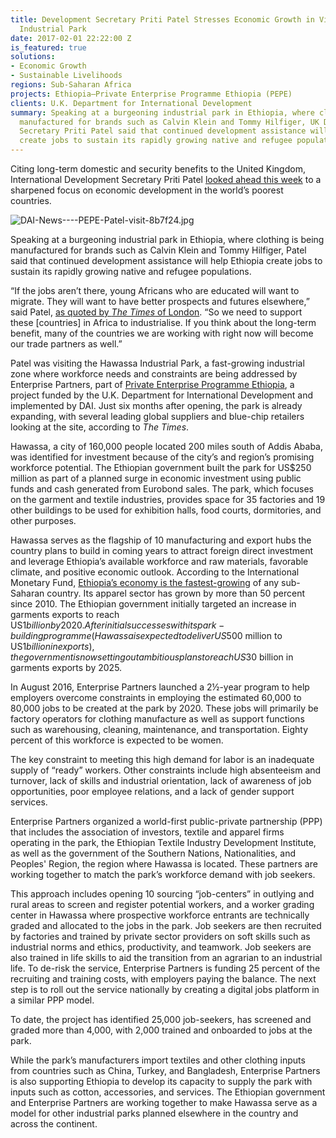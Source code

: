 ```yaml
---
title: Development Secretary Priti Patel Stresses Economic Growth in Visit to Ethiopia
  Industrial Park
date: 2017-02-01 22:22:00 Z
is_featured: true
solutions:
- Economic Growth
- Sustainable Livelihoods
regions: Sub-Saharan Africa
projects: Ethiopia—Private Enterprise Programme Ethiopia (PEPE)
clients: U.K. Department for International Development
summary: Speaking at a burgeoning industrial park in Ethiopia, where clothing is being
  manufactured for brands such as Calvin Klein and Tommy Hilfiger, UK Development
  Secretary Priti Patel said that continued development assistance will help Ethiopia
  create jobs to sustain its rapidly growing native and refugee populations.
---
```


Citing long-term domestic and security benefits to the United Kingdom, International Development Secretary Priti Patel [looked ahead this week](https://www.gov.uk/government/news/uk-to-boost-jobs-and-trade-for-worlds-poorest-countries) to a sharpened focus on economic development in the world’s poorest countries.

![DAI-News----PEPE-Patel-visit-8b7f24.jpg](/uploads/DAI-News----PEPE-Patel-visit-8b7f24.jpg "UK Development Secretary Priti Patel is greeted by DAI's Nebil Kellow, managing director of Enterprise Partners.")

<!--more-->

Speaking at a burgeoning industrial park in Ethiopia, where clothing is being manufactured for brands such as Calvin Klein and Tommy Hilfiger, Patel said that continued development assistance will help Ethiopia create jobs to sustain its rapidly growing native and refugee populations.

“If the jobs aren’t there, young Africans who are educated will want to migrate. They will want to have better prospects and futures elsewhere,” said Patel, [as quoted by *The Times* of London](http://www.thetimes.co.uk/article/bigger-share-of-aid-budget-to-be-spent-supporting-business-p3svp8c6k). “So we need to support these [countries] in Africa to industrialise. If you think about the long-term benefit, many of the countries we are working with right now will become our trade partners as well.”

Patel was visiting the Hawassa Industrial Park, a fast-growing industrial zone where workforce needs and constraints are being addressed by Enterprise Partners, part of [Private Enterprise Programme Ethiopia](https://www.dai.com/our-work/projects/ethiopia-private-enterprise-programme-ethiopia-pepe), a project funded by the U.K. Department for International Development and implemented by DAI. Just six months after opening, the park is already expanding, with several leading global suppliers and blue-chip retailers looking at the site, according to *The Times*.

Hawassa, a city of 160,000 people located 200 miles south of Addis Ababa, was identified for investment because of the city’s and region’s promising workforce potential. The Ethiopian government built the park for US$250 million as part of a planned surge in economic investment using public funds and cash generated from Eurobond sales. The park, which focuses on the garment and textile industries, provides space for 35 factories and 19 other buildings to be used for exhibition halls, food courts, dormitories, and other purposes. 

Hawassa serves as the flagship of 10 manufacturing and export hubs the country plans to build in coming years to attract foreign direct investment and leverage Ethiopia’s available workforce and raw materials, favorable climate, and positive economic outlook. According to the International Monetary Fund, [Ethiopia’s economy is the fastest-growing](https://www.bloomberg.com/news/articles/2016-02-05/in-the-fastest-growing-african-economy-government-is-the-fuel) of any sub-Saharan country. Its apparel sector has grown by more than 50 percent since 2010. The Ethiopian government initially targeted an increase in garments exports to reach US$1 billion by 2020. After initial successes with its park-building programme (Hawassa is expected to deliver US$500 million to US$1 billion in exports), the government is now setting out ambitious plans to reach US$30 billion in garments exports by 2025.

In August 2016, Enterprise Partners launched a 2½-year program to help employers overcome constraints in employing the estimated 60,000 to 80,000 jobs to be created at the park by 2020. These jobs will primarily be factory operators for clothing manufacture as well as support functions such as warehousing, cleaning, maintenance, and transportation. Eighty percent of this workforce is expected to be women.

The key constraint to meeting this high demand for labor is an inadequate supply of “ready” workers. Other constraints include high absenteeism and turnover, lack of skills and industrial orientation, lack of awareness of job opportunities, poor employee relations, and a lack of gender support services.

Enterprise Partners organized a world-first public-private partnership (PPP) that includes the association of investors, textile and apparel firms operating in the park, the Ethiopian Textile Industry Development Institute, as well as the government of the Southern Nations, Nationalities, and Peoples' Region, the region where Hawassa is located. These partners are working together to match the park’s workforce demand with job seekers. 

This approach includes opening 10 sourcing “job-centers” in outlying and rural areas to screen and register potential workers, and a worker grading center in Hawassa where prospective workforce entrants are technically graded and allocated to the jobs in the park. Job seekers are then recruited by factories and trained by private sector providers on soft skills such as industrial norms and ethics, productivity, and teamwork. Job seekers are also trained in life skills to aid the transition from an agrarian to an industrial life. To de-risk the service, Enterprise Partners is funding 25 percent of the recruiting and training costs, with employers paying the balance. The next step is to roll out the service nationally by creating a digital jobs platform in a similar PPP model.

To date, the project has identified 25,000 job-seekers, has screened and graded more than 4,000, with 2,000 trained and onboarded to jobs at the park.

While the park’s manufacturers import textiles and other clothing inputs from countries such as China, Turkey, and Bangladesh, Enterprise Partners is also supporting Ethiopia to develop its capacity to supply the park with inputs such as cotton, accessories, and services. The Ethiopian government and Enterprise Partners are working together to make Hawassa serve as a model for other industrial parks planned elsewhere in the country and across the continent.